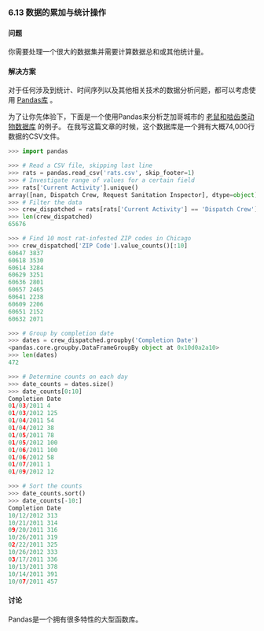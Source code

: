 ### 6.13 数据的累加与统计操作

#### 问题

你需要处理一个很大的数据集并需要计算数据总和或其他统计量。

#### 解决方案

对于任何涉及到统计、时间序列以及其他相关技术的数据分析问题，都可以考虑使用 [Pandas库](http://pandas.pydata.org/) 。

为了让你先体验下，下面是一个使用Pandas来分析芝加哥城市的 [老鼠和啮齿类动物数据库](https://data.cityofchicago.org/Service-Requests/311-Service-Requests-Rodent-Baiting/97t6-zrhs) 的例子。 在我写这篇文章的时候，这个数据库是一个拥有大概74,000行数据的CSV文件。

```python
>>> import pandas

>>> # Read a CSV file, skipping last line
>>> rats = pandas.read_csv('rats.csv', skip_footer=1)
>>> # Investigate range of values for a certain field
>>> rats['Current Activity'].unique()
array([nan, Dispatch Crew, Request Sanitation Inspector], dtype=object)
>>> # Filter the data
>>> crew_dispatched = rats[rats['Current Activity'] == 'Dispatch Crew']
>>> len(crew_dispatched)
65676

>>> # Find 10 most rat-infested ZIP codes in Chicago
>>> crew_dispatched['ZIP Code'].value_counts()[:10]
60647 3837
60618 3530
60614 3284
60629 3251
60636 2801
60657 2465
60641 2238
60609 2206
60651 2152
60632 2071

>>> # Group by completion date
>>> dates = crew_dispatched.groupby('Completion Date')
<pandas.core.groupby.DataFrameGroupBy object at 0x10d0a2a10>
>>> len(dates)
472

>>> # Determine counts on each day
>>> date_counts = dates.size()
>>> date_counts[0:10]
Completion Date
01/03/2011 4
01/03/2012 125
01/04/2011 54
01/04/2012 38
01/05/2011 78
01/05/2012 100
01/06/2011 100
01/06/2012 58
01/07/2011 1
01/09/2012 12

>>> # Sort the counts
>>> date_counts.sort()
>>> date_counts[-10:]
Completion Date
10/12/2012 313
10/21/2011 314
09/20/2011 316
10/26/2011 319
02/22/2011 325
10/26/2012 333
03/17/2011 336
10/13/2011 378
10/14/2011 391
10/07/2011 457
```

#### 讨论

Pandas是一个拥有很多特性的大型函数库。
